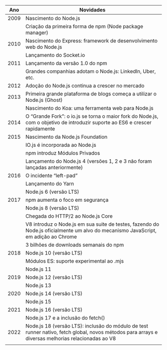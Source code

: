 | ****Ano**** | ****Novidades****                                                                                                                                  |
|-------------|----------------------------------------------------------------------------------------------------------------------------------------------------|
| 2009        | Nascimento do Node.js                                                                                                                              |
|             | Criação da primeira forma de npm (Node package manager)                                                                                            |
| 2010        | Nascimento do Express: framework de desenvolvimento web do Node.js                                                                                 |
|             | Lançamento do Socket.io                                                                                                                            |
| 2011        | Lançamento da versão 1.0 do npm                                                                                                                    |
|             | Grandes companhias adotam o Node.js: LinkedIn, Uber, etc.                                                                                          |
| 2012        | Adoção do Node.js continua a crescer no mercado                                                                                                    |
| 2013        | Primeira grande plataforma de blogs começa a utilizar o Node.js (Ghost)                                                                            |
|             | Nascimento do Koa: uma ferramenta web para Node.js                                                                                                 |
| 2014        | O “Grande Fork”: o io.js se torna o maior fork do Node.js, com o objetivo de introduzir suporte ao ES6 e crescer rapidamente                       |
| 2015        | Nascimento da Node.js Foundation                                                                                                                   |
|             | IO.js é incorporada ao Node.js                                                                                                                     |
|             | npm introduz Módulos Privados                                                                                                                      |
|             | Lançamento do Node.js 4 (versões 1, 2 e 3 não foram lançadas anteriormente)                                                                        |
| 2016        | O incidente “left-pad”                                                                                                                             |
|             | Lançamento do Yarn                                                                                                                                 |
|             | Node.js 6 (versão LTS)                                                                                                                             |
| 2017        | npm aumenta o foco em segurança                                                                                                                    |
|             | Node.js 8 (versão LTS)                                                                                                                             |
|             | Chegada do HTTP/2 ao Node.js Core                                                                                                                  |
|             | V8 introduz o Node.js em sua suite de testes, fazendo do Node.js oficialmente um alvo do mecanismo JavaScript, em adição ao Chrome                 |
|             | 3 bilhões de downloads semanais do npm                                                                                                             |
| 2018        | Node.js 10 (versão LTS)                                                                                                                            |
|             | Módulos ES: suporte experimental ao .mjs                                                                                                           |
|             | Node.js 11                                                                                                                                         |
| 2019        | Node.js 12 (versão LTS)                                                                                                                            |
|             | Node.js 13                                                                                                                                         |
| 2020        | Node.js 14 (versão LTS)                                                                                                                            |
|             | Node.js 15                                                                                                                                         |
| 2021        | Node.js 16 (versão LTS)                                                                                                                            |
|             | Node.js 17 e a inclusão do fetch()                                                                                                                 |
| 2022        | Node.js 18 (versão LTS): inclusão do módulo de test runner nativo, fetch global, novos métodos para arrays e diversas melhorias relacionadas ao V8 |
|             |                                                                                                                                                    |
